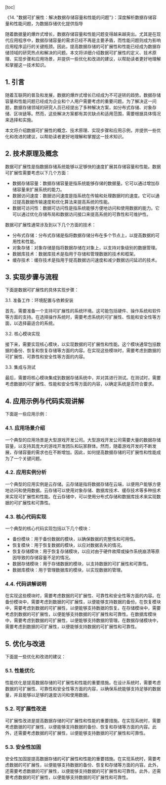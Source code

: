 
[toc]                    
                
                
《14. "数据可扩展性：解决数据存储容量和性能的问题"》：深度解析数据存储容量和性能问题，为数据存储优化提供指导

随着数据量的爆炸式增长，数据存储容量和性能问题变得越来越突出。尤其是在现代应用程序中，数据存储容量的需求已经不再是主要矛盾，而性能问题则成为影响应用程序运行的关键瓶颈。因此，提高数据存储的可扩展性和性能已经成为数据存储领域的研究热点和解决的问题。本文将详细介绍数据可扩展性的定义、技术原理、实现步骤和应用场景，并提供一些优化和改进的建议，以帮助读者更好地理解和掌握这一技术知识。

## 1. 引言

随着互联网的普及和发展，数据的爆炸式增长已经成为不可逆转的趋势。数据存储容量和性能问题已经成为企业和个人用户需要考虑的重要问题。为了解决这一问题，数据存储领域的研究人员已经提出了多种解决方案，如分布式存储、对象存储、区块链等。然而，这些解决方案都有其优缺点和适用范围，需要根据具体情况来选择和实施。

本文将介绍数据可扩展性的概念、技术原理、实现步骤和应用示例，并提供一些优化和改进的建议，以帮助读者更好地理解和掌握这一技术知识。

## 2. 技术原理及概念

数据可扩展性是指数据存储系统能够以足够快的速度扩展其存储容量和性能。数据可扩展性需要考虑以下几个方面：

- 数据存储容量：数据存储容量是指系统能够存储的数据量。它可以通过增加存储容量来扩展系统的能力。
- 数据访问速度：数据访问速度是指系统在传输和处理数据时的速度。它可以通过提高数据传输速度和优化算法来提高系统的性能。
- 数据可访问性：数据可访问性是指系统能够方便地访问和使用数据的能力。它可以通过优化存储布局和数据访问接口来提高系统的可靠性和可维护性。

数据可扩展性通常涉及到以下几个方面的技术：

- 分布式存储：分布式存储是指将数据存储分布在多个节点上，以提高数据的可用性和性能。
- 对象存储：对象存储是指将数据存储在对象上，以支持对象级别的数据管理。
- 数据库技术：数据库技术是指用于存储和管理数据的技术和框架。
- 缓存技术：缓存技术是指用于提高数据访问速度和减少数据访问延迟的技术。

## 3. 实现步骤与流程

下面是数据可扩展性的具体实现步骤：

3.1. 准备工作：环境配置与依赖安装

首先，需要准备一个支持可扩展性的系统环境。这可能包括硬件、操作系统和软件等方面的支持。在选择操作系统时，需要考虑系统的可扩展性、性能和安全性等方面，以选择最适合的系统。

3.2. 核心模块实现

接下来，需要实现核心模块，以实现数据的可扩展性和性能。这个模块通常包括数据的备份、恢复和恢复存储等方面的内容。在实现这些模块时，需要考虑到数据的可扩展性、可靠性和安全性等方面的内容。

3.3. 集成与测试

最后，需要将核心模块集成到数据存储系统中，并对其进行测试。在测试时，需要考虑数据的可扩展性、性能和安全性等方面的内容，以确定系统是否符合要求。

## 4. 应用示例与代码实现讲解

下面是一些应用示例：

### 4.1. 应用场景介绍

一个典型的应用场景是大型游戏开发公司。大型游戏开发公司需要大量的数据存储容量，以支持其庞大的游戏开发团队和玩家群体。然而，随着游戏开发的不断发展，存储容量的需求也在不断增加。因此，如何提高数据存储的可扩展性和性能成为了一个关键问题。

### 4.2. 应用实例分析

一个典型的应用实例是云存储。云存储是指将数据存储在云端，以便用户能够方便地访问和使用数据。云存储可以使用对象存储、数据库技术、缓存技术等多种技术来实现可扩展性和性能。在云存储中，可以使用分布式存储和数据库技术来实现数据的可扩展性和可靠性。

### 4.3. 核心代码实现

一个典型的核心代码实现包括以下几个模块：

- 备份模块：用于备份数据的模块，以确保数据的完整性和可用性。
- 恢复模块：用于恢复数据的模块，以应对数据丢失的情况。
- 恢复存储模块：用于恢复存储模块，以应对由于硬件故障或操作系统崩溃等原因导致的存储容量不足的情况。
- 数据存储模块：用于存储数据的模块，以支持数据的可扩展性和可靠性。
- 数据库模块：用于管理数据库的模块，以实现数据的管理。

### 4.4. 代码讲解说明

在实现这些模块时，需要考虑数据的可扩展性、可靠性和安全性等方面的内容。在备份模块中，需要考虑到数据的可扩展性，以便能够支持数据的备份。在恢复模块中，需要考虑到数据的可扩展性，以便能够支持数据的恢复。在存储模块中，需要考虑到数据的可扩展性，以便能够支持数据的可扩展性和可靠性。在数据库模块中，需要考虑到数据的可扩展性，以便能够支持数据的管理。在数据存储模块中，需要考虑到数据的可扩展性，以便能够支持数据的可扩展性和可靠性。

## 5. 优化与改进

下面是一些优化和改进的建议：

### 5.1. 性能优化

性能优化是提高数据存储的可扩展性和性能的重要措施。在设计系统时，需要考虑数据的可扩展性、可靠性和安全性等方面的内容，以确保系统能够支持足够的数据量，并且能够以足够的速度访问和使用数据。

### 5.2. 可扩展性改进

可扩展性改进是提高数据存储的可扩展性和性能的重要措施。在实现系统时，需要考虑数据的可扩展性，以便能够支持数据的备份、恢复和存储等方面的内容。此外，还需要考虑数据的可扩展性，以便能够支持数据的可扩展性和可靠性。

### 5.3. 安全性加固

安全性加固是提高数据存储的可扩展性和性能的重要措施。在实现系统时，需要考虑数据的可扩展性，以便能够支持数据的备份、恢复和存储等方面的内容。此外，还需要考虑数据的可扩展性，以便能够支持数据的可扩展性和可靠性。此外，还需要考虑数据的可扩展性，以便能够支持数据的可扩展性和可靠性。

